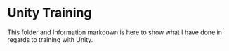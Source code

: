 # Unity Training  

This folder and Information markdown is here to show what I have done in regards to training with Unity.
